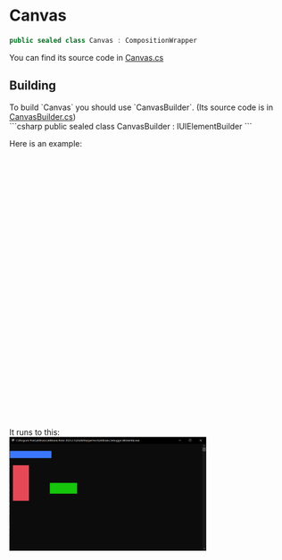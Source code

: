 <h1>Canvas</h1>

```csharp
public sealed class Canvas : CompositionWrapper
```
You can find its source code in <a href="https://github.com/sunnyyssh/Sunnyyssh.ConsoleUI/blob/master/Sunnyyssh.ConsoleUI/UIElements/Wrappers/Canvas/Canvas.cs">Canvas.cs</a>

<h2>Building</h2>
To build `Canvas` you should use `CanvasBuilder`. (Its source code is in <a href="https://github.com/sunnyyssh/Sunnyyssh.ConsoleUI/blob/master/Sunnyyssh.ConsoleUI/UIElements/Wrappers/Canvas/CanvasBuilder.cs">CanvasBuilder.cs</a>)
<br/>
```csharp
public sealed class CanvasBuilder : IUIElementBuilder<Canvas>
```

Here is an example:
```csharp
using System.Collections.Immutable;
using Sunnyyssh.ConsoleUI;

var appBuilder = new ApplicationBuilder(new ApplicationSettings()); // App builder init.

// Canvas will be 70% of its owner width and 80% of its owner height.
var canvasBuilder = new CanvasBuilder(0.7, 0.8) // Creating builder.
{
    FocusFlowLoop = false, // If focus flow ends Canvas should lose focus.
    // Pressed keys will be handled by Canvas's owner before they will be handled by Canvas.
    // if it is true then Canvas should handle All pressed keys.
    OverridesFocusFlow = false, 
    EnableOverlapping = true, // Children may overlap each other. 
    FocusChangeKeys = ImmutableList.Create(ConsoleKey.Tab) // It will switch between IFocusable elements by pressing Tab.
};

var redRectBuilder = new RectangleBuilder(10, 10, Color.Red); // Red rectangle builder.
var greenRectBuilder = new RectangleBuilder(0.2, 0.1, Color.Green); // Green rectangle builder.
var blueRectBuilder = new RectangleBuilder(0.3, 2, Color.Blue); // Blue rectangle builder.

canvasBuilder.Add(redRectBuilder, 2, 4) // Add rectangle builders.
    .Add(greenRectBuilder, 0.3, 0.4)
    .Add(blueRectBuilder, Position.LeftTop);

appBuilder
    .Add(canvasBuilder, 0, 2) // Adds canvasBuilder at 0 from left and 2 pixels from top.
    .Build() // Application builds.
    .Run(); // Application runs.
```

It runs to this:
<br/>
<img src="Canvas.demo.png" width=70%/>

